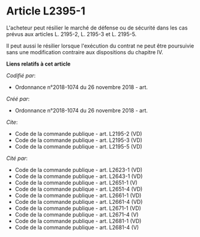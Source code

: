 # Article L2395-1

L'acheteur peut résilier le marché de défense ou de sécurité dans les cas prévus aux articles L. 2195-2, L. 2195-3 et L.
2195-5. 

Il peut aussi le résilier lorsque l'exécution du contrat ne peut être poursuivie sans une modification contraire aux
dispositions du chapitre IV.

**Liens relatifs à cet article**

_Codifié par_:

  - Ordonnance n°2018-1074 du 26 novembre 2018 - art.

_Créé par_:

  - Ordonnance n°2018-1074 du 26 novembre 2018 - art.

_Cite_:

  - Code de la commande publique - art. L2195-2 (VD)
  - Code de la commande publique - art. L2195-3 (VD)
  - Code de la commande publique - art. L2195-5 (VD)

_Cité par_:

  - Code de la commande publique - art. L2623-1 (VD)
  - Code de la commande publique - art. L2643-1 (VD)
  - Code de la commande publique - art. L2651-1 (V)
  - Code de la commande publique - art. L2651-4 (VD)
  - Code de la commande publique - art. L2661-1 (VD)
  - Code de la commande publique - art. L2661-4 (VD)
  - Code de la commande publique - art. L2671-1 (VD)
  - Code de la commande publique - art. L2671-4 (V)
  - Code de la commande publique - art. L2681-1 (VD)
  - Code de la commande publique - art. L2681-4 (V)

